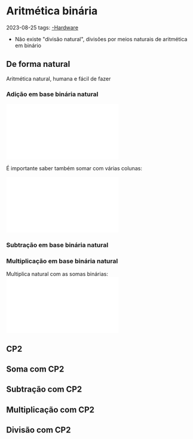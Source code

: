 # Aritmética binária
2023-08-25
tags: [-Hardware](-Hardware.md)

* Não existe "divisão natural", divisões por meios naturais de aritmética em binário

## De forma natural

Aritmética natural, humana e fácil de fazer
### Adição em base binária natural

![Soma Binária](img/Soma%20Binária.md)

É importante saber também somar com várias colunas:

![Soma com várias colunas](img/Soma%20com%20várias%20colunas.md)

### Subtração em base binária natural



### Multiplicação em base binária natural

Multiplica natural com as somas binárias:
![Multiplicação binária](img/Multiplicação%20binária.md)




## CP2

## Soma com CP2


## Subtração com CP2


## Multiplicação com CP2



## Divisão com CP2


